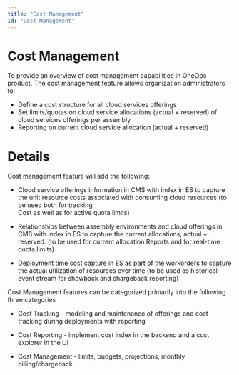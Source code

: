 ```yaml
---
title: "Cost Management"
id: "Cost Management"
---
```


# Cost Management

To provide an overview of cost management capabilities in OneOps product. The cost management feature allows organization administrators to:

* Define a cost structure for all cloud services offerings
* Set limits/quotas on cloud service allocations (actual + reserved) of cloud services offerings per assembly
* Reporting on current cloud service allocation (actual + reserved)

# Details

Cost management feature will add the following:

* Cloud service offerings information in CMS with index in ES to capture the unit resource costs associated with consuming cloud resources (to be used both for tracking  
Cost as well as for active quota limits)

* Relationships between assembly environments and cloud offerings in CMS with index in ES to capture the current allocations, actual + reserved. (to be used for current allocation 
Reports and for real-time quota limits)

* Deployment time cost capture in ES as part of the workorders to capture the actual utilization of resources over time (to be used as historical event stream for showback and chargeback reporting)
 
Cost Management features can be categorized primarily into the following three categories 

* Cost Tracking - modeling and maintenance of offerings and cost tracking during deployments with reporting

* Cost Reporting - implement cost index in the backend and a cost explorer in the UI

* Cost Management - limits, budgets, projections, monthly billing/chargeback
